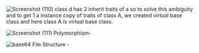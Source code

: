 ![Screenshot (110)](https://github.com/parihargaurav/dsa-revision/assets/75802785/2369c283-d2d4-4756-a5fc-63406131b7f4)
class d has 2 inherit traits of a so to solve this ambiguity and to get 1 a instance copy of traits of class A, we created virtual base class and here class A is virtual base class.

![Screenshot (111)](https://github.com/parihargaurav/dsa-revision/assets/75802785/55261c22-2018-4da5-ac67-3da4ea438311)
Polymorphism-

![base64](https://github.com/parihargaurav/dsa-revision/assets/75802785/68f97661-f1c5-43e2-a69b-5d5a5268895a)
File Structure -
